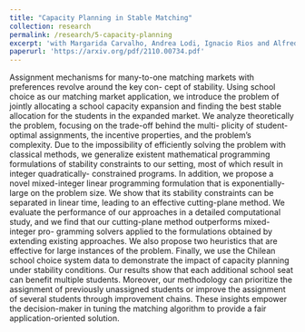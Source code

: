 ```yaml
---
title: "Capacity Planning in Stable Matching"
collection: research
permalink: /research/5-capacity-planning
excerpt: 'with Margarida Carvalho, Andrea Lodi, Ignacio Rios and Alfredo Torrico. Accepted at MATCH-UP 2022, EAAMO 2022, EC 2023, **Operations Research**. CORS Student Paper Competition - Runner-up award.'
paperurl: 'https://arxiv.org/pdf/2110.00734.pdf'
---
```

Assignment mechanisms for many-to-one matching markets with preferences revolve around the key con-
cept of stability. Using school choice as our matching market application, we introduce the problem of
jointly allocating a school capacity expansion and finding the best stable allocation for the students in
the expanded market. We analyze theoretically the problem, focusing on the trade-off behind the multi-
plicity of student-optimal assignments, the incentive properties, and the problem’s complexity. Due to the
impossibility of efficiently solving the problem with classical methods, we generalize existent mathematical
programming formulations of stability constraints to our setting, most of which result in integer quadratically-
constrained programs. In addition, we propose a novel mixed-integer linear programming formulation that
is exponentially-large on the problem size. We show that its stability constraints can be separated in linear
time, leading to an effective cutting-plane method. We evaluate the performance of our approaches in a
detailed computational study, and we find that our cutting-plane method outperforms mixed-integer pro-
gramming solvers applied to the formulations obtained by extending existing approaches. We also propose
two heuristics that are effective for large instances of the problem. Finally, we use the Chilean school choice
system data to demonstrate the impact of capacity planning under stability conditions. Our results show
that each additional school seat can benefit multiple students. Moreover, our methodology can prioritize
the assignment of previously unassigned students or improve the assignment of several students through
improvement chains. These insights empower the decision-maker in tuning the matching algorithm to provide
a fair application-oriented solution.


